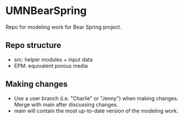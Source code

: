 # UMNBearSpring
Repo for modeling work for Bear Spring project. 

## Repo structure
- src: helper modules + input data
- EPM: equivalent porous media

## Making changes
- Use a user branch (i.e. "Charlie" or "Jenny") when making changes. Merge with main after discussing changes.
- main will contain the most up-to-date version of the modeling work. 

